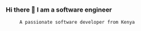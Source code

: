 ### Hi there 👋 I am a software engineer
         A passionate software developer from Kenya

<!--
**Ndindakikoma/Ndindakikoma** is a ✨ _special_ ✨ repository because its `README.md` (this file) appears on your GitHub profile.

Here are some ideas to get you started:

- 🔭 I’m currently working on a creating a simple shell.
-  :sweat:I’m currently learning C and pyhton.
- 👯 I’m looking to collaborate on python.
- 🤔 I’m looking for help with data structures and algorithms.
- 💬 Ask me about how to refer to stackoverflow
- 📫 How to reach me: [Email:] https://mail.google.com/mail/ndindakikoma@gmail.com
- 😄 Pronouns: She/Her
- ⚡ Fun fact: The black and white “tuxedo” look donned by most penguin species is a clever camouflage called countershading
-->
